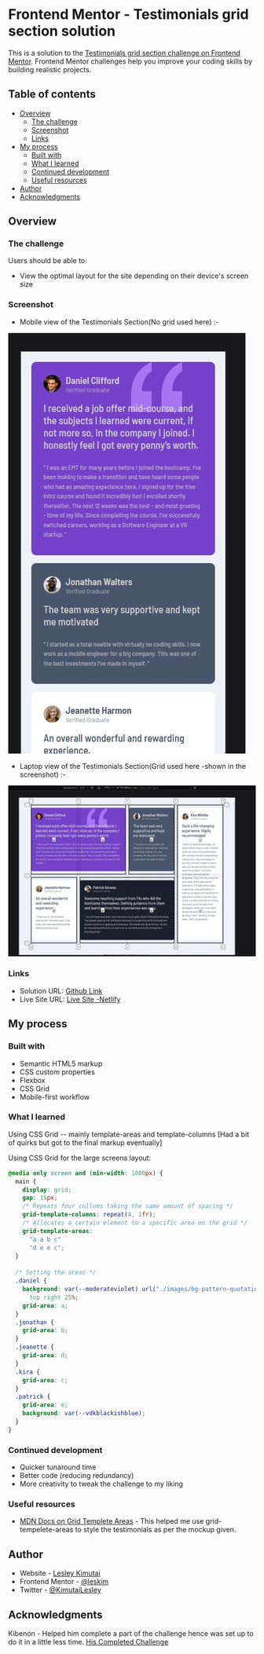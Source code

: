 # Frontend Mentor - Testimonials grid section solution

This is a solution to the [Testimonials grid section challenge on Frontend Mentor](https://www.frontendmentor.io/challenges/testimonials-grid-section-Nnw6J7Un7). Frontend Mentor challenges help you improve your coding skills by building realistic projects.

## Table of contents

- [Overview](#overview)
  - [The challenge](#the-challenge)
  - [Screenshot](#screenshot)
  - [Links](#links)
- [My process](#my-process)
  - [Built with](#built-with)
  - [What I learned](#what-i-learned)
  - [Continued development](#continued-development)
  - [Useful resources](#useful-resources)
- [Author](#author)
- [Acknowledgments](#acknowledgments)

## Overview

### The challenge

Users should be able to:

- View the optimal layout for the site depending on their device's screen size

### Screenshot

- Mobile view of the Testimonials Section(No grid used here) :-

![](./assets/images/mobileview.jpg)

- Laptop view of the Testimonials Section(Grid used here -shown in the screenshot) :-

![](./assets/images/laptopview.jpg)

### Links

- Solution URL: [Github Link](https://github.com/issagoodlifeInc/testimonial-grid-sections.git)
- Live Site URL: [Live Site -Netlify](https://testimonys-grid.netlify.app/)

## My process

### Built with

- Semantic HTML5 markup
- CSS custom properties
- Flexbox
- CSS Grid
- Mobile-first workflow

### What I learned

Using CSS Grid -- mainly template-areas and template-columns [Had a bit of quirks but got to the final markup eventually]

Using CSS Grid for the large screens layout:

```css
@media only screen and (min-width: 1000px) {
  main {
    display: grid;
    gap: 15px;
    /* Repeats four collums taking the same amount of spacing */
    grid-template-columns: repeat(4, 1fr);
    /* Allocates a certain element to a specific area on the grid */
    grid-template-areas:
      "a a b c"
      "d e e c";
  }

  /* Setting the areas */
  .daniel {
    background: var(--moderateviolet) url("./images/bg-pattern-quotation.svg") no-repeat
      top right 25%;
    grid-area: a;
  }
  .jonathan {
    grid-area: b;
  }
  .jeanette {
    grid-area: d;
  }
  .kira {
    grid-area: c;
  }
  .patrick {
    grid-area: e;
    background: var(--vdkblackishblue);
  }
}
```

### Continued development

- Quicker tunaround time
- Better code (reducing redundancy)
- More creativity to tweak the challenge to my liking

### Useful resources

- [MDN Docs on Grid Templete Areas](https://developer.mozilla.org/en-US/docs/Web/CSS/grid-template-areas) - This helped me use grid-tempelete-areas to style the testimonials as per the mockup given.

## Author

- Website - [Lesley Kimutai](https://leskimfamily.herokuapp.com/lesley)
- Frontend Mentor - [@leskim](https://www.frontendmentor.io/profile/leskim)
- Twitter - [@KimutaiLesley](https://www.twitter.com/KimutaiLesley)

## Acknowledgments

Kibenon - Helped him complete a part of the challenge hence was set up to do it in a little less time.
[His Completed Challenge]("https://www.frontendmentor.io/solutions/testimonials-sections-using-grid-LDyXDrBAE3")
